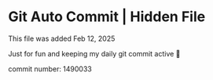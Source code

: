 # Git Auto Commit | Hidden File

This file was added Feb 12, 2025

Just for fun and keeping my daily git commit active 🤪

commit number: 1490033
